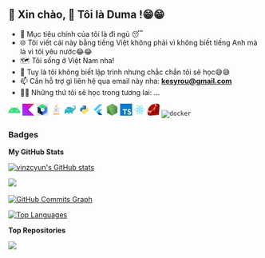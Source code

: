 ## 🎉 Xin chào, 👋 Tôi là Duma !😁😁

- 🎯 Mục tiêu chính của tôi là đi ngủ 😴
- 🌐 Tôi viết cái này bằng tiếng Việt không phải vì không biết tiếng Anh mà là vì tôi yêu nước😂😂
- 🗺️ Tôi sống ở Việt Nam nha!
- 🌱 Tuy là tôi không biết lập trình nhưng chắc chắn tôi sẽ học😅😅
- 📫 Cần hỗ trợ gì liên hệ qua email này nha: **[kesyrou@gmail.com](mailto:kesyrou@gmail.com)**
- 👩‍💻 Những thứ tôi sẽ học trong tương lai: ...

<code><img height="24" alt="android" src="https://raw.githubusercontent.com/github/explore/main/topics/android/android.png" /></code>
<code><img height="24" alt="kotlin" src="https://raw.githubusercontent.com/github/explore/main/topics/kotlin/kotlin.png" /></code>
<code><img height="24" alt="jetpack compose" src="https://raw.githubusercontent.com/github/explore/main/topics/jetpack-compose/jetpack-compose.png" /></code>
<code><img height="24" alt="java" src="https://raw.githubusercontent.com/github/explore/main/topics/java/java.png" /></code>
<code><img height="24" alt="gradle" src="https://raw.githubusercontent.com/github/explore/main/topics/gradle/gradle.png" /></code>
<code><img height="24" alt="python" src="https://raw.githubusercontent.com/github/explore/main/topics/python/python.png" /></code>
<code><img height="24" alt="flutter" src="https://raw.githubusercontent.com/github/explore/main/topics/flutter/flutter.png" /></code>
<code><img height="24" alt="nodejs" src="https://raw.githubusercontent.com/github/explore/main/topics/nodejs/nodejs.png" /></code>
<code><img height="24" alt="typescript" src="https://raw.githubusercontent.com/github/explore/main/topics/typescript/typescript.png" /></code>
<code><img height="24" alt="react-native" src="https://raw.githubusercontent.com/github/explore/main/topics/react-native/react-native.png" /></code>
<code><img height="24" alt="ruby" src="https://raw.githubusercontent.com/github/explore/main/topics/ruby/ruby.png" /></code>
<code><img height="24" alt="docker" src="https://avatars.githubusercontent.com/u/7739233?s=200&v=4" /></code>

### Badges

<b>My GitHub Stats</b>

<a href="http://www.github.com/vinzcyun"><img src="https://github-readme-stats.vercel.app/api?username=vinzcyun&show_icons=true&hide=&count_private=true&title_color=0891b2&text_color=ffffff&icon_color=0891b2&bg_color=1c1917&hide_border=true&show_icons=true" alt="vinzcyun's GitHub stats" /></a>

<a href="http://www.github.com/vinzcyun"><img src="https://github-readme-streak-stats.herokuapp.com/?user=vinzcyun&stroke=ffffff&background=1c1917&ring=0891b2&fire=0891b2&currStreakNum=ffffff&currStreakLabel=0891b2&sideNums=ffffff&sideLabels=ffffff&dates=ffffff&hide_border=true" /></a>

<a href="http://www.github.com/vinzcyun"><img src="https://github-readme-activity-graph.cyclic.app/graph?username=vinzcyun&bg_color=1c1917&color=ffffff&line=0891b2&point=ffffff&area_color=1c1917&area=true&hide_border=true&custom_title=GitHub%20Commits%20Graph" alt="GitHub Commits Graph" /></a>

<a href="https://github.com/vinzcyun" align="left"><img src="https://github-readme-stats.vercel.app/api/top-langs/?username=vinzcyun&langs_count=10&title_color=0891b2&text_color=ffffff&icon_color=0891b2&bg_color=1c1917&hide_border=true&locale=en&custom_title=Top%20%Languages" alt="Top Languages" /></a>

<b>Top Repositories</b>

<div width="100%" align="center"><a href="https://github.com/vinzcyun/githubcodespacesv2" align="left"><img align="left" width="45%" src="https://github-readme-stats.vercel.app/api/pin/?username=vinzcyun&repo=githubcodespacesv2&title_color=0891b2&text_color=ffffff&icon_color=0891b2&bg_color=1c1917&hide_border=true&locale=en" /></a></div><br /><br /><br /><br /><br /><br /><br />
